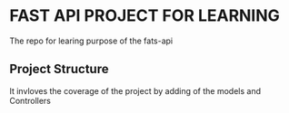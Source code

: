 # FAST API PROJECT FOR LEARNING 
The repo for learing purpose of the fats-api

## Project Structure
It invloves the coverage of the project by adding of the models and Controllers
